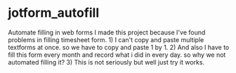 # jotform_autofill
Automate filling in web forms
    I made this project because I've found problems in filling timesheet form.
    1) I can't copy and paste multiple textforms at once. so we have to copy and paste 1 by 1.
    2) And also I have to fill this form every month and record what i did in every day. so why we not automated filling it?
    3) This is not seriously but well just try it works.
